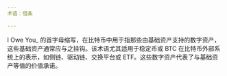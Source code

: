 ```yaml
---
术语：借条

---
```

I Owe You_ 的首字母缩写，在比特币中用于指那些由基础资产支持的数字资产，这些基础资产通常应与之挂钩。该术语尤其适用于稳定币或 BTC 在比特币外部系统上的表示，如侧链、驱动链、交换平台或 ETF。这些数字资产代表了与基础资产等值的价值承诺。